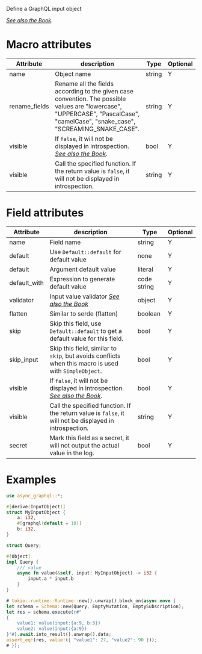 Define a GraphQL input object

*[See also the Book](https://async-graphql.github.io/async-graphql/en/define_input_object.html).*

# Macro attributes

| Attribute     | description                                                                                                                                                                      | Type   | Optional |
|---------------|----------------------------------------------------------------------------------------------------------------------------------------------------------------------------------|--------|----------|
| name          | Object name                                                                                                                                                                      | string | Y        |
| rename_fields | Rename all the fields according to the given case convention. The possible values are "lowercase", "UPPERCASE", "PascalCase", "camelCase", "snake_case", "SCREAMING_SNAKE_CASE". | string | Y        |
| visible       | If `false`, it will not be displayed in introspection. *[See also the Book](https://async-graphql.github.io/async-graphql/en/visibility.html).*                                  | bool   | Y        |
| visible       | Call the specified function. If the return value is `false`, it will not be displayed in introspection.                                                                          | string | Y        |

# Field attributes

| Attribute    | description                                                                                                                                     | Type        | Optional |
|--------------|-------------------------------------------------------------------------------------------------------------------------------------------------|-------------|----------|
| name         | Field name                                                                                                                                      | string      | Y        |
| default      | Use `Default::default` for default value                                                                                                        | none        | Y        |
| default      | Argument default value                                                                                                                          | literal     | Y        |
| default_with | Expression to generate default value                                                                                                            | code string | Y        |
| validator    | Input value validator *[See also the Book](https://async-graphql.github.io/async-graphql/en/input_value_validators.html)*                       | object      | Y        |
| flatten      | Similar to serde (flatten)                                                                                                                      | boolean     | Y        |
| skip         | Skip this field, use `Default::default` to get a default value for this field.                                                                  | bool        | Y        |
| skip_input   | Skip this field, similar to `skip`, but avoids conflicts when this macro is used with `SimpleObject`.                                           | bool        | Y        |
| visible      | If `false`, it will not be displayed in introspection. *[See also the Book](https://async-graphql.github.io/async-graphql/en/visibility.html).* | bool        | Y        |
| visible      | Call the specified function. If the return value is `false`, it will not be displayed in introspection.                                         | string      | Y        |
| secret       | Mark this field as a secret, it will not output the actual value in the log.                                                                    | bool        | Y        |

# Examples

```rust
use async_graphql::*;

#[derive(InputObject)]
struct MyInputObject {
    a: i32,
    #[graphql(default = 10)]
    b: i32,
}

struct Query;

#[Object]
impl Query {
    /// value
    async fn value(&self, input: MyInputObject) -> i32 {
        input.a * input.b
    }
}

# tokio::runtime::Runtime::new().unwrap().block_on(async move {
let schema = Schema::new(Query, EmptyMutation, EmptySubscription);
let res = schema.execute(r#"
{
    value1: value(input:{a:9, b:3})
    value2: value(input:{a:9})
}"#).await.into_result().unwrap().data;
assert_eq!(res, value!({ "value1": 27, "value2": 90 }));
# });
```

